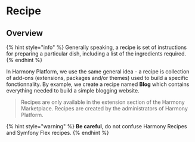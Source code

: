 # Recipe

## Overview

{% hint style="info" %}
Generally speaking, a recipe is set of instructions for preparing a particular dish, including a list of the ingredients required.
{% endhint %}

In Harmony Platform, we use the same general idea - a recipe is collection of add-ons \(extensions, packages and/or themes\) used to build a specific fonctionnality. By example, we create a recipe named **Blog** which contains everything needed to build a simple blogging website.

> Recipes are only available in the extension section of the Harmony Marketplace. Recipes are created by the administrators of Harmony Platform.

{% hint style="warning" %}
**Be careful**, do not confuse Harmony Recipes and Symfony Flex recipes.
{% endhint %}

